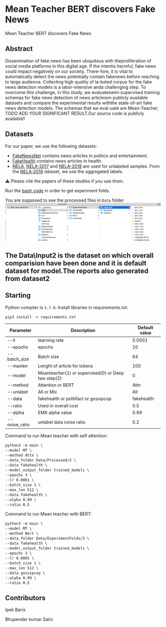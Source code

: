# Mean Teacher BERT discovers Fake News
Mean Teacher BERT discovers Fake News

## Abstract
Dissemination  of  fake  news  has  been  ubiquitous  with  theproliferation of social media platforms in this digital age. If the intentis  harmful,  fake  news  could  impact  negatively  on  our  society.  There-fore, it is vital to automatically detect the news potentially contain fakenews  before  reaching  to  large  audience.  Collecting  high  quality  of  la-beled corpus for the fake news detection models is a labor-intensive anda challenging step. To overcome this challenge, in this study, we evaluatesemi-supervised training schemas for fake news detection of news articleson publicly available datasets and compare the experimental results withthe state-of-art fake news detection models. The schemas that we eval-uate are Mean-Teacher, TODO ADD YOUR SIGNIFICANT RESULT.Our source code is publicly available1

## Datasets

For our paper, we use the following datasets:

* [FakeNewsNet](https://github.com/KaiDMML/FakeNewsNet) contains news articles in politics and entertainment.
* [FakeHealth](https://zenodo.org/record/3862989) contains news articles in health.
* [NELA](https://dataverse.harvard.edu/dataverse/nela), [NELA-2017](https://dataverse.harvard.edu/dataset.xhtml?persistentId=doi:10.7910/DVN/ZCXSKG) and [NELA-2018](https://dataverse.harvard.edu/dataset.xhtml?persistentId=doi:10.7910/DVN/ULHLCB) are used for unlabeled samples. From the [NELA-2019]() dataset, we use the aggregated labels. 

:warning: Please cite the papers of these studies if you use them. 

Run the [bash code](scripts/data_processing.sh) in order to get experiment folds.


You are supposed to see the processed files in `Data` folder
![ddata_directory](images/folder_dir.png)
## The Data\Input2 is the dataset on which overall comparision have been done and it is default dataset for model.The reports also generated from dataset2

## Starting
Python compiler is `3.7.9`.
Install libraries in requirements.txt:
```console
pip3 install -r requirements.txt
```

| Parameter | Description | Default value|
|-----------|-------------|--------------|
|--lr | learning rate| 0.0001|
|--epochs | epochs| 10|
|--batch_size | Batch size | 64|
|--maxlen | Lenght of article for tokens | 100|
|--model | Meanteacher(1) or supervised(0) or Deep two step(2)|0| 
|--method | Attention or BERT | Attn|
|--unlabel | All or Mix | All|
|--data | fakehealth or politifact or gossipcop | fakehealth|
|--ratio | Used in overall cost | 0.5|
|--alpha | EMA alpha value| 0.99|
|--noise_ratio |unlabel data noise ratio |0.2|

Command to run Mean teacher with self attention:
```console
python3 -m main \
--model MT \
--method Attn \
--data_folder Data/Processed/3 \
--data fakehealth \
--model_output_folder trained_models \
--epochs 3 \
--lr 0.0001 \
--batch_size 1 \
--max_len 512 \
--data fakehealth \
--alpha 0.99 \
--ratio 0.5
```
Command to run Mean teacher with BERT:
```console
python3 -m main \
--model MT \
--method Bert \
--data_folder Data/ExperimentFolds/3 \
--data fakehealth \
--model_output_folder trained_models \
--epochs 3 \
--lr 0.0001 \
--batch_size 1 \
--max_len 512 \
--data gossipcop \
--alpha 0.99 \
--ratio 0.5
```


## Contributors
Ipek Baris

Bhupender kumar Saini

